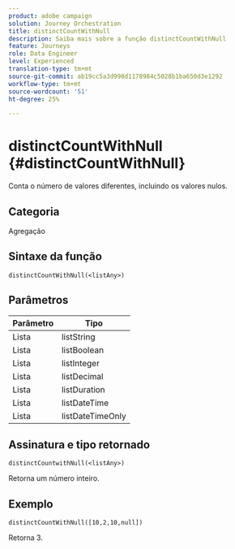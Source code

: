 ```yaml
---
product: adobe campaign
solution: Journey Orchestration
title: distinctCountWithNull
description: Saiba mais sobre a função distinctCountWithNull
feature: Journeys
role: Data Engineer
level: Experienced
translation-type: tm+mt
source-git-commit: ab19cc5a3d998d1178984c5028b1ba650d3e1292
workflow-type: tm+mt
source-wordcount: '51'
ht-degree: 25%

---
```



# distinctCountWithNull {#distinctCountWithNull}

Conta o número de valores diferentes, incluindo os valores nulos.

## Categoria

Agregação

## Sintaxe da função

`distinctCountWithNull(<listAny>)`

## Parâmetros

| Parâmetro | Tipo |
|-----------|------------------|
| Lista | listString |
| Lista | listBoolean |
| Lista | listInteger |
| Lista | listDecimal |
| Lista | listDuration |
| Lista | listDateTime |
| Lista | listDateTimeOnly |

## Assinatura e tipo retornado

`distinctCountwithNull(<listAny>)`

Retorna um número inteiro.

## Exemplo

`distinctCountWithNull([10,2,10,null])`

Retorna 3.
